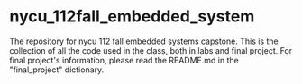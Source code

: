 # nycu_112fall_embedded_system
The repository for nycu 112 fall embedded systems capstone.
This is the collection of all the code used in the class, both in labs and final project.
For final project's information, please read the README.md in the "final_project" dictionary.
